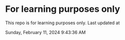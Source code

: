 # For learning purposes only
This repo is for learning purposes only.
Last updated at

Sunday, February 11, 2024 9:43:36 AM

